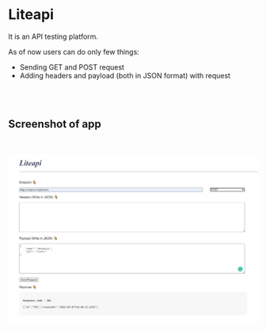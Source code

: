# Liteapi

It is an API testing platform.

As of now users can do only few things:
- Sending GET and POST request
- Adding headers and payload (both in JSON format) with request

<br />
<br />

Screenshot of app
-
<br />

![ alt text for screen readers](/images-for-readme/screenshot_liteapi.JPG "screenshot_liteapi.JPG")